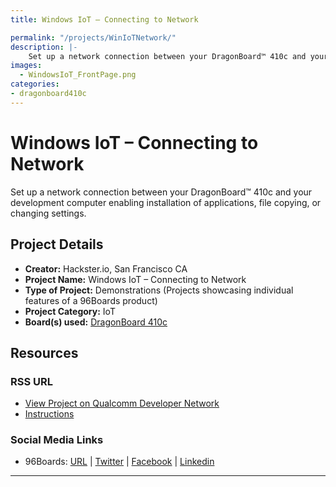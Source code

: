 ```yaml
---
title: Windows IoT – Connecting to Network

permalink: "/projects/WinIoTNetwork/"
description: |-
    Set up a network connection between your DragonBoard™ 410c and your development computer enabling installation of applications, file copying, or changing settings.
images:
  - WindowsIoT_FrontPage.png
categories:
- dragonboard410c
---
```

# Windows IoT – Connecting to Network

Set up a network connection between your DragonBoard™ 410c and your development computer enabling installation of applications, file copying, or changing settings.

## Project Details

- **Creator:** Hackster.io, San Francisco CA
- **Project Name:** Windows IoT – Connecting to Network
- **Type of Project:** Demonstrations (Projects showcasing individual features of a 96Boards product)
- **Project Category:** IoT
- **Board(s) used:** [DragonBoard 410c](https://www.96boards.org/product/dragonboard410c/)

## Resources

### RSS URL

- [View Project on Qualcomm Developer Network](https://developer.qualcomm.com/project/windows-iot-connecting-network)
- [Instructions](https://www.hackster.io/sviver/windows-10-iot-connecting-to-the-network-with-just-a-cable-e97a82)

### Social Media Links

- 96Boards: [URL](https://www.96boards.org/) &#124; [Twitter](https://twitter.com/96boards) &#124; [Facebook](https://www.facebook.com/96Boards) &#124; [Linkedin](https://www.linkedin.com/company/{{site.linkedin_username}}/)

***
